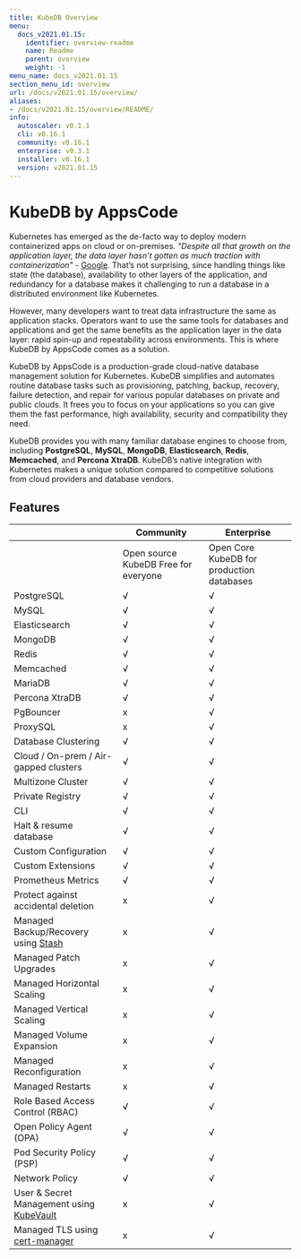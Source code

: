 ```yaml
---
title: KubeDB Overview
menu:
  docs_v2021.01.15:
    identifier: overview-readme
    name: Readme
    parent: overview
    weight: -1
menu_name: docs_v2021.01.15
section_menu_id: overview
url: /docs/v2021.01.15/overview/
aliases:
- /docs/v2021.01.15/overview/README/
info:
  autoscaler: v0.1.1
  cli: v0.16.1
  community: v0.16.1
  enterprise: v0.3.1
  installer: v0.16.1
  version: v2021.01.15
---
```


# KubeDB by AppsCode

Kubernetes has emerged as the de-facto way to deploy modern containerized apps on cloud or on-premises. _"Despite all that growth on the application layer, the data layer hasn’t gotten as much traction with containerization"_ - [Google](https://cloud.google.com/blog/products/databases/to-run-or-not-to-run-a-database-on-kubernetes-what-to-consider). That’s not surprising, since handling things like state (the database), availability to other layers of the application, and redundancy for a database makes it challenging to run a database in a distributed environment like Kubernetes.

However, many developers want to treat data infrastructure the same as application stacks. Operators want to use the same tools for databases and applications and get the same benefits as the application layer in the data layer: rapid spin-up and repeatability across environments. This is where KubeDB by AppsCode comes as a solution.

KubeDB by AppsCode is a production-grade cloud-native database management solution for Kubernetes. KubeDB simplifies and automates routine database tasks such as provisioning, patching, backup, recovery, failure detection, and repair for various popular databases on private and public clouds. It frees you to focus on your applications so you can give them the fast performance, high availability, security and compatibility they need.

KubeDB provides you with many familiar database engines to choose from, including **PostgreSQL**, **MySQL**, **MongoDB**, **Elasticsearch**, **Redis**, **Memcached**, and **Percona XtraDB**. KubeDB’s native integration with Kubernetes makes a unique solution compared to competitive solutions from cloud providers and database vendors.

## Features

|                                                                   | Community                            | Enterprise                                |
| ----------------------------------------------------------------- | ------------------------------------ | ----------------------------------------- |
|                                                                   | Open source KubeDB Free for everyone | Open Core KubeDB for production databases |
| PostgreSQL                                                        | √                                    | √                                         |
| MySQL                                                             | √                                    | √                                         |
| Elasticsearch                                                     | √                                    | √                                         |
| MongoDB                                                           | √                                    | √                                         |
| Redis                                                             | √                                    | √                                         |
| Memcached                                                         | √                                    | √                                         |
| MariaDB                                                           | √                                    | √                                         |
| Percona XtraDB                                                    | √                                    | √                                         |
| PgBouncer                                                         | x                                    | √                                         |
| ProxySQL                                                          | x                                    | √                                         |
| Database Clustering                                               | √                                    | √                                         |
| Cloud / On-prem / Air-gapped clusters                             | √                                    | √                                         |
| Multizone Cluster                                                 | √                                    | √                                         |
| Private Registry                                                  | √                                    | √                                         |
| CLI                                                               | √                                    | √                                         |
| Halt & resume database                                            | √                                    | √                                         |
| Custom Configuration                                              | √                                    | √                                         |
| Custom Extensions                                                 | √                                    | √                                         |
| Prometheus Metrics                                                | √                                    | √                                         |
| Protect against accidental deletion                               | x                                    | √                                         |
| Managed Backup/Recovery using [Stash](https://stash.run)          | x                                    | √                                         |
| Managed Patch Upgrades                                            | x                                    | √                                         |
| Managed Horizontal Scaling                                        | x                                    | √                                         |
| Managed Vertical Scaling                                          | x                                    | √                                         |
| Managed Volume Expansion                                          | x                                    | √                                         |
| Managed Reconfiguration                                           | x                                    | √                                         |
| Managed Restarts                                                  | x                                    | √                                         |
| Role Based Access Control (RBAC)                                  | √                                    | √                                         |
| Open Policy Agent (OPA)                                           | √                                    | √                                         |
| Pod Security Policy (PSP)                                         | √                                    | √                                         |
| Network Policy                                                    | √                                    | √                                         |
| User & Secret Management using [KubeVault](https://kubevault.com) | x                                    | √                                         |
| Managed TLS using [cert-manager](https://cert-manager.io)         | x                                    | √                                         |
